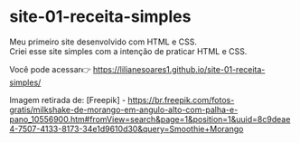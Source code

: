 # site-01-receita-simples

Meu primeiro site desenvolvido com HTML e CSS.  
Criei esse site simples com a intenção de praticar HTML e CSS.  

Você pode acessar👉 https://lilianesoares1.github.io/site-01-receita-simples/

Imagem retirada de: [Freepik] - https://br.freepik.com/fotos-gratis/milkshake-de-morango-em-angulo-alto-com-palha-e-pano_10556900.htm#fromView=search&page=1&position=1&uuid=8c9deae4-7507-4133-8173-34e1d9610d30&query=Smoothie+Morango
 
